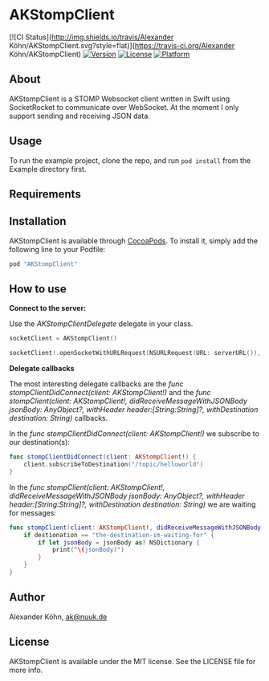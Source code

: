 # AKStompClient

[![CI Status](http://img.shields.io/travis/Alexander Köhn/AKStompClient.svg?style=flat)](https://travis-ci.org/Alexander Köhn/AKStompClient)
[![Version](https://img.shields.io/cocoapods/v/AKStompClient.svg?style=flat)](http://cocoapods.org/pods/AKStompClient)
[![License](https://img.shields.io/cocoapods/l/AKStompClient.svg?style=flat)](http://cocoapods.org/pods/AKStompClient)
[![Platform](https://img.shields.io/cocoapods/p/AKStompClient.svg?style=flat)](http://cocoapods.org/pods/AKStompClient)

## About

AKStompClient is a STOMP Websocket client written in Swift using SocketRocket to communicate over WebSocket. At the moment I only support sending and receiving JSON data.

## Usage

To run the example project, clone the repo, and run `pod install` from the Example directory first.

## Requirements

## Installation

AKStompClient is available through [CocoaPods](http://cocoapods.org). To install
it, simply add the following line to your Podfile:

```ruby
pod "AKStompClient"
```

## How to use

**Connect to the server:**

Use the *AKStompClientDelegate* delegate in your class.

```swift
socketClient = AKStompClient()

socketClient!.openSocketWithURLRequest(NSURLRequest(URL: serverURL()), delegate: self, connectionHeaders: ["clientType": "REMOTE", "authkey": "n/a", "qrCode": qrCode])
```

**Delegate callbacks**

The most interesting delegate callbacks are the *func stompClientDidConnect(client: AKStompClient!)* and the *func stompClient(client: AKStompClient!, didReceiveMessageWithJSONBody jsonBody: AnyObject?, withHeader header:[String:String]?, withDestination destination: String)* callbacks. 

In the *func stompClientDidConnect(client: AKStompClient!)* we subscribe to our destination(s): 

```swift
func stompClientDidConnect(client: AKStompClient!) {
    client.subscribeToDestination("/topic/helloworld")
}
```

In the *func stompClient(client: AKStompClient!, didReceiveMessageWithJSONBody jsonBody: AnyObject?, withHeader header:[String:String]?, withDestination destination: String)* we are waiting for messages:

```swift
func stompClient(client: AKStompClient!, didReceiveMessageWithJSONBody jsonBody: AnyObject?, withHeader header:[String:String]?, withDestination destination: String) {
    if destionation == "the-destination-im-waiting-for" {
        if let jsonBody = jsonBody as? NSDictionary {
            print("\(jsonBody)")
        }
    }
}
```

## Author

Alexander Köhn, ak@nuuk.de

## License

AKStompClient is available under the MIT license. See the LICENSE file for more info.
